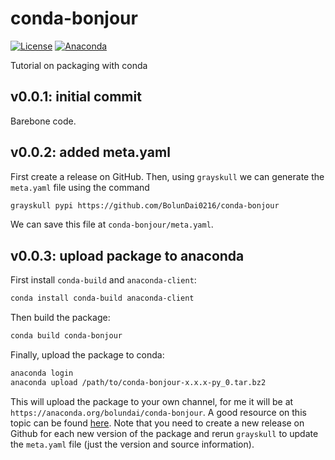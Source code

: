 # conda-bonjour

[![License](https://img.shields.io/badge/License-MIT-cfd8dc?style=flat-square&labelColor=orange&color=lightgray)](https://github.com/BolunDai0216/pypi-bonjour/blob/main/LICENSE)
[![Anaconda](https://img.shields.io/conda/vn/bolundai/conda-bonjour?style=flat-square&labelColor=orange&color=lightgray)](https://anaconda.org/bolundai/conda-bonjour)

Tutorial on packaging with conda 

## v0.0.1: initial commit

Barebone code.

## v0.0.2: added meta.yaml

First create a release on GitHub. Then, using `grayskull` we can generate the `meta.yaml` file using the command

```bash
grayskull pypi https://github.com/BolunDai0216/conda-bonjour
```

We can save this file at `conda-bonjour/meta.yaml`.

## v0.0.3: upload package to anaconda

First install `conda-build` and `anaconda-client`:

```bash
conda install conda-build anaconda-client
```

Then build the package:

```bash
conda build conda-bonjour
```

Finally, upload the package to conda:

```bash
anaconda login
anaconda upload /path/to/conda-bonjour-x.x.x-py_0.tar.bz2
```

This will upload the package to your own channel, for me it will be at `https://anaconda.org/bolundai/conda-bonjour`. A good resource on this topic can be found [here](https://docs.anaconda.com/anacondaorg/user-guide/packages/conda-packages/#uploading-conda-packages). Note that you need to create a new release on Github for each new version of the package and rerun `grayskull` to update the `meta.yaml` file (just the version and source information).
